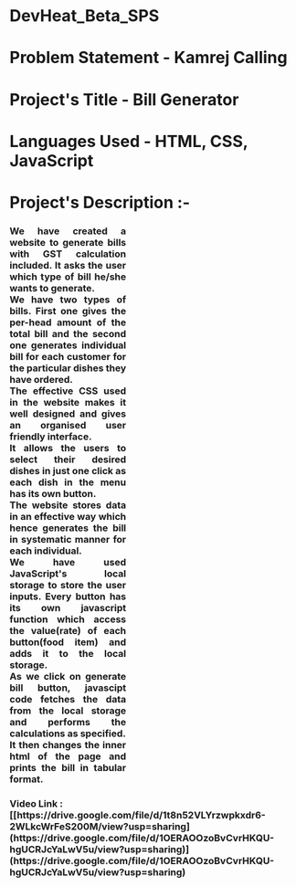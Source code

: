 # DevHeat_Beta_SPS

          
   <h1> <span class="tit">Problem Statement -</span>  <span class="val">Kamrej Calling</span> </h1>
   <h1>  <span class="tit">Project's Title -</span>  <span class="val">Bill Generator</span> </h1>
   <h1> <span class="tit">Languages Used -</span> <span class="val">HTML, CSS, JavaScript</span> </h1>
   <h1>  <span class="tit">Project's Description :-</span>  </h1><h3 class="val"><div style="margin-right: 300px;"><p style="text-align: justify;">We have created a website to generate bills with GST calculation included. It asks the user which type of bill he/she wants to generate.<br>
        We have two types of bills. First one gives the per-head amount of the total bill and the second one generates individual bill for each customer for the particular dishes they have ordered.<br>
        The effective CSS used in the website makes it well designed and gives an organised user friendly interface.<br>
        It allows the users to select their desired dishes in just one click as each dish in the menu has its own button.<br>
        The website stores data in an effective way which hence generates the bill in systematic manner for each individual.<br>
        We have used JavaScript's local storage to store the user inputs. Every button has its own javascript function which access the value(rate) of each button(food item) and adds it to the local storage.<br>
        As we click on generate bill button, javascipt code fetches the data from the local storage and performs the calculations as specified.<br>
        It then changes the inner html of the page and prints the bill in tabular format.</p></div></h3>
  
  </div>
  
  <h3>Video Link : [[https://drive.google.com/file/d/1t8n52VLYrzwpkxdr6-2WLkcWrFeS200M/view?usp=sharing](https://drive.google.com/file/d/1OERAOOzoBvCvrHKQU-hgUCRJcYaLwV5u/view?usp=sharing)](https://drive.google.com/file/d/1OERAOOzoBvCvrHKQU-hgUCRJcYaLwV5u/view?usp=sharing)</h3>
    

    

                  


